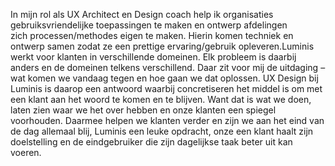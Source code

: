 In mijn rol als UX Architect en Design coach help ik organisaties gebruiksvriendelijke toepassingen te maken en ontwerp afdelingen zich processen/methodes eigen te maken. Hierin komen techniek en ontwerp samen zodat ze een prettige ervaring/gebruik opleveren.Luminis werkt voor klanten in verschillende domeinen. Elk probleem is daarbij anders en de domeinen telkens verschillend. Daar zit voor mij de uitdaging – wat komen we vandaag tegen en hoe gaan we dat oplossen. UX Design bij Luminis is daarop een antwoord waarbij concretiseren het middel is om met een klant aan het woord te komen en te blijven. Want dat is wat we doen, laten zien waar we het over hebben en onze klanten een spiegel voorhouden. Daarmee helpen we klanten verder en zijn we aan het eind van de dag allemaal blij, Luminis een leuke opdracht, onze een klant haalt zijn doelstelling en de eindgebruiker die zijn dagelijkse taak beter uit kan voeren.